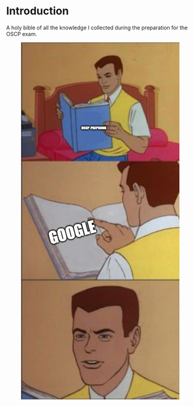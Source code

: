 # Introduction

A holy bible of all the knowledge I collected during the preparation for the OSCP exam.

<figure><img src=".gitbook/assets/image.png" alt=""><figcaption></figcaption></figure>
